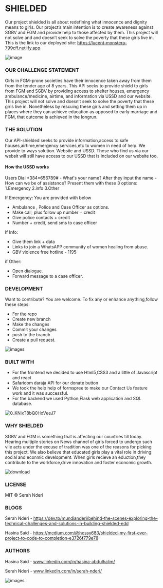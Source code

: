 
# SHIELDED
Our project shielded is all about redefining what innocence and dignity means to girls. Our project’s main intention is to create awareness against SGBV and FGM and provide help to those affected by them. This project will not solve and and doesn’t seek to solve the poverty that these girls live in.
This is the link to our deployed site: https://lucent-monstera-799cff.netlify.app

 ![image](https://github.com/MundiaNderi/Shielded/assets/113606328/7ed60220-39a0-4fdd-bf13-f0d4b6485e86)


### OUR CHALLENGE STATEMENT
Girls in FGM-prone societies have their innocence taken away from them from the tender age of 8 years. This API seeks to provide shield to girls from FGM and SGBV by providing access to shelter houses, emergency ambulance/medicine, airtime, and information via USSD and our website.
This project will not solve and doesn’t seek to solve the poverty that these girls live in. Nonetheless by rescuing these girls and setting them up in places where they can achieve education as opposed to early marriage and FGM, that outcome is achieved in the longrun.

### THE SOLUTION
Our API-shielded seeks to provide information,access to safe houses,airtime,emergency services,etc to women in need of help.
We provide to ways solution. Website and USSD. Those who find us via our websit will still have access to our USSD that is included on our website too.

#### How the USSD works
Users Dial  \*384*656789# -  What's your name?
After they input the name -
How can we be of assistance? Present them with these 3 options:
1.Emergency 
2.info
3.Other

If Emergency: You are provided with below 
- Ambulance , Police and Case Officer as options.
- Make call, plus follow up number + credit
- Give police contacts + credit
- Number + credit, send sms to case officer

If Info:
- Give them link + data
- Links to join a WhatsAPP community of women healing from abuse.
- GBV violence free hotline - 1195

if Other:
- Open dialogue.
- Forward message to a case officer.


### DEVELOPMENT
Want to contribute? You are welcome.
To fix any or enhance anything,follow these steps:

- For the repo
- Create  new branch
- Make the changes
- Commit your changes
- push to the branch
- Create a pull request.

![images](https://github.com/MundiaNderi/Shielded/assets/113606328/8b20cfa3-8a29-4559-8315-453984f8f8f7)


### BUILT WITH
- For the frontend we decided to use Html5,CSS3 and a little of Javascript and react
- Safaricom daraja API for our donate button
- We took the help help of formspree to make our Contact Us feature work and it was successful.
- For the backend we used Python,Flask web application and SQL database.

![0_KNixT8bQ0HxVeeJ7](https://github.com/MundiaNderi/Shielded/assets/113606328/eaf676b0-c2e2-456c-a510-b2dd4a4e2143)

 
### WHY SHIELDED
SGBV and FGM is something that is affecting our countries till today. Hearing multiple stories on News channel of girls forced to undergo such vile acts under the excuse of tradition was one of the reasons for picking this project.
We also believe that educated girls play a vital role in driving social and econmic development. When girls recieve an eduction,they contribute to the workforce,drive innovation and foster economic growth.

![download](https://github.com/MundiaNderi/Shielded/assets/113606328/4d22ab85-c13c-42b0-95f8-dc2f18de9c45)

### LICENSE
MIT  © Serah Nderi

### BLOGS
Serah Nderi - https://dev.to/mundianderi/behind-the-scenes-exploring-the-technical-challenges-and-solutions-in-building-shielded-edd

Hasina Said - https://medium.com/@hessy683/shielded-my-first-ever-project-to-code-to-completion-e3726f779e78

### AUTHORS
Hasina Said - www.linkedin.com/in/hasina-abdulhalim/

Serah Nderi - www.linkedin.com/in/serah-nderi/


![images](https://github.com/MundiaNderi/Shielded/assets/113606328/37af9cac-8e8b-42f5-afd4-7761f2f13fc7)




